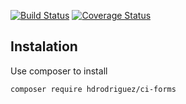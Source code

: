 [![Build Status](https://travis-ci.com/hdrodriguez/codeigniter-forms.svg?branch=master)](https://travis-ci.com/hdrodriguez/codeigniter-forms) [![Coverage Status](https://coveralls.io/repos/github/hdrodriguez/codeigniter-forms/badge.svg?branch=master)](https://coveralls.io/github/hdrodriguez/codeigniter-forms?branch=master)

## Instalation

Use composer to install 
```
composer require hdrodriguez/ci-forms
```
